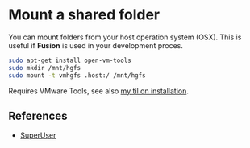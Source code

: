 # Mount a shared folder

You can mount folders from your host operation system (OSX). This is useful if **Fusion** is used in your development proces.

```bash
sudo apt-get install open-vm-tools
sudo mkdir /mnt/hgfs
sudo mount -t vmhgfs .host:/ /mnt/hgfs
```

Requires VMware Tools, see also [my til on installation](install_vmware_tools.md).

## References

- [SuperUser](http://superuser.com/questions/588304/no-mnt-hgfs-in-ubuntu-guest-under-vmware-fusion)
